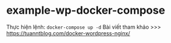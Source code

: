 # example-wp-docker-compose
Thực hiện lệnh: `docker-compose up -d`
Bài viết tham khảo >>> https://tuanntblog.com/docker-wordpress-nginx/
